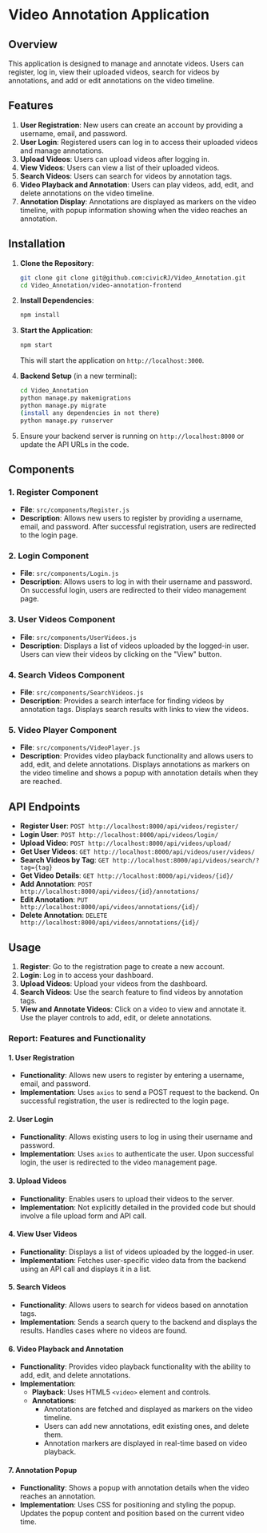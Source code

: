 

# Video Annotation Application

## Overview

This application is designed to manage and annotate videos. Users can register, log in, view their uploaded videos, search for videos by annotations, and add or edit annotations on the video timeline. 

## Features

1. **User Registration**: New users can create an account by providing a username, email, and password.
2. **User Login**: Registered users can log in to access their uploaded videos and manage annotations.
3. **Upload Videos**: Users can upload videos after logging in.
4. **View Videos**: Users can view a list of their uploaded videos.
5. **Search Videos**: Users can search for videos by annotation tags.
6. **Video Playback and Annotation**: Users can play videos, add, edit, and delete annotations on the video timeline.
7. **Annotation Display**: Annotations are displayed as markers on the video timeline, with popup information showing when the video reaches an annotation.

## Installation

1. **Clone the Repository**:
   ```bash
   git clone git clone git@github.com:civicRJ/Video_Annotation.git
   cd Video_Annotation/video-annotation-frontend
   ```

2. **Install Dependencies**:
   ```bash
   npm install
   ```

3. **Start the Application**:
   ```bash
   npm start
   ```

   This will start the application on `http://localhost:3000`.

4. **Backend Setup** (in a new terminal):
   ```bash
   cd Video_Annotation
   python manage.py makemigrations
   python manage.py migrate
   (install any dependencies in not there)
   python manage.py runserver
   ```
6. 
   Ensure your backend server is running on `http://localhost:8000` or update the API URLs in the code.

## Components

### 1. Register Component

- **File**: `src/components/Register.js`
- **Description**: Allows new users to register by providing a username, email, and password. After successful registration, users are redirected to the login page.

### 2. Login Component

- **File**: `src/components/Login.js`
- **Description**: Allows users to log in with their username and password. On successful login, users are redirected to their video management page.

### 3. User Videos Component

- **File**: `src/components/UserVideos.js`
- **Description**: Displays a list of videos uploaded by the logged-in user. Users can view their videos by clicking on the "View" button.

### 4. Search Videos Component

- **File**: `src/components/SearchVideos.js`
- **Description**: Provides a search interface for finding videos by annotation tags. Displays search results with links to view the videos.

### 5. Video Player Component

- **File**: `src/components/VideoPlayer.js`
- **Description**: Provides video playback functionality and allows users to add, edit, and delete annotations. Displays annotations as markers on the video timeline and shows a popup with annotation details when they are reached.

## API Endpoints

- **Register User**: `POST http://localhost:8000/api/videos/register/`
- **Login User**: `POST http://localhost:8000/api/videos/login/`
- **Upload Video**: `POST http://localhost:8000/api/videos/upload/`
- **Get User Videos**: `GET http://localhost:8000/api/videos/user/videos/`
- **Search Videos by Tag**: `GET http://localhost:8000/api/videos/search/?tag={tag}`
- **Get Video Details**: `GET http://localhost:8000/api/videos/{id}/`
- **Add Annotation**: `POST http://localhost:8000/api/videos/{id}/annotations/`
- **Edit Annotation**: `PUT http://localhost:8000/api/videos/annotations/{id}/`
- **Delete Annotation**: `DELETE http://localhost:8000/api/videos/annotations/{id}/`

## Usage

1. **Register**: Go to the registration page to create a new account.
2. **Login**: Log in to access your dashboard.
3. **Upload Videos**: Upload your videos from the dashboard.
4. **Search Videos**: Use the search feature to find videos by annotation tags.
5. **View and Annotate Videos**: Click on a video to view and annotate it. Use the player controls to add, edit, or delete annotations.


### Report: Features and Functionality

#### 1. **User Registration**

- **Functionality**: Allows new users to register by entering a username, email, and password.
- **Implementation**: Uses `axios` to send a POST request to the backend. On successful registration, the user is redirected to the login page.

#### 2. **User Login**

- **Functionality**: Allows existing users to log in using their username and password.
- **Implementation**: Uses `axios` to authenticate the user. Upon successful login, the user is redirected to the video management page.

#### 3. **Upload Videos**

- **Functionality**: Enables users to upload their videos to the server.
- **Implementation**: Not explicitly detailed in the provided code but should involve a file upload form and API call.

#### 4. **View User Videos**

- **Functionality**: Displays a list of videos uploaded by the logged-in user.
- **Implementation**: Fetches user-specific video data from the backend using an API call and displays it in a list.

#### 5. **Search Videos**

- **Functionality**: Allows users to search for videos based on annotation tags.
- **Implementation**: Sends a search query to the backend and displays the results. Handles cases where no videos are found.

#### 6. **Video Playback and Annotation**

- **Functionality**: Provides video playback functionality with the ability to add, edit, and delete annotations.
- **Implementation**:
  - **Playback**: Uses HTML5 `<video>` element and controls.
  - **Annotations**: 
    - Annotations are fetched and displayed as markers on the video timeline.
    - Users can add new annotations, edit existing ones, and delete them.
    - Annotation markers are displayed in real-time based on video playback.

#### 7. **Annotation Popup**

- **Functionality**: Shows a popup with annotation details when the video reaches an annotation.
- **Implementation**: Uses CSS for positioning and styling the popup. Updates the popup content and position based on the current video time.

